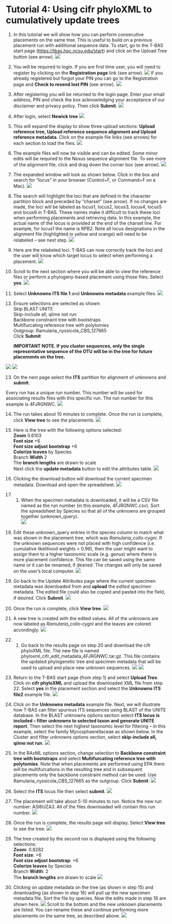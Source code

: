# Tutorial 4: Using cifr phyloXML to cumulatively update trees

1. In this tutorial we will show how you can perform consecutive placements on the same tree. This is useful to build on a previous placement run with additional sequence data. To start, go to the T-BAS start page (https://tbas.hpc.ncsu.edu/start) and click on the Upload Tree button (see arrow).
![](images/tbas-tutorial4/Tutorial4.1.png)

2. You will be required to login. If you are first time user, you will need to register by clicking on the **Registration page** link (see arrow).
![](images/tbas-tutorial4/Tutorial4.2.1.png)
If you already registered but forgot your PIN you can go to the Registration page and **Check to resend lost PIN** (see arrow).
![](images/tbas-tutorial4/Tutorial4.2.2.png)

3. After registering you will be returned to the login page. Enter your email address, PIN and check the box acknowledging your acceptance of our disclaimer and privacy policy. Then click **Submit**.
![](images/tbas-tutorial4/Tutorial4.3.png)

4. After login, select **Newick tree**
![](images/tbas-tutorial4/Tutorial4.4.png)

5.  This will expand the display to show three upload sections: **Upload reference tree, Upload reference sequence alignment and Upload reference metadata**.  Click on the example file links (see arrows) for each section to load the files.
![](images/tbas-tutorial4/Tutorial4.5.png)

6. The example files will now be visible and can be edited. Some minor edits will be required to the Nexus sequence alignment file. To see more of the alignment file, click and drag down the corner box (see arrow).
![](images/tbas-tutorial4/Tutorial4.6.png)

7. The expanded window will look as shown below.  Click in the box and search for “locus” in your browser (Control+F, or Command+F on a Mac).
![](images/tbas-tutorial4/Tutorial4.7.png)

8. The search will highlight the loci that are defined in the character partition block and preceded by “charset” (see arrow). If no changes are made, the loci will be labeled as locus1, locus2, locus3, locus4, locus5 and locus6 in T-BAS. These names make it difficult to track these loci when performing placements and retrieving data. In this example, the actual name of the locus is provided at the end of the charset line. For example, for locus1 the name is RPB2. Note all locus designations in the alignment file (highlighted in yellow and orange) will need to be relabeled – see next step.
![](images/tbas-tutorial4/Tutorial4.8.png)

9. Here are the relabeled loci. T-BAS can now correctly track the loci and the user will know which target locus to select when performing a placement.
![](images/tbas-tutorial4/Tutorial4.9.png)

10.  Scroll to the next section where you will be able to view the reference files or perform a phylogeny-based placement using those files. Select **yes**.
![](images/tbas-tutorial4/Tutorial4.10.png)

11. Select **Unknowns ITS file 1** and **Unknowns metadata** example files.
![](images/tbas-tutorial4/Tutorial4.11.png)

12. Ensure selections are selected as shown:  
    Skip BLAST UNITE  
    Skip-include all, qiime not run  
    Backbone constraint tree with bootstraps  
    Multifurcating reference tree with polytomies  
    Outgroup: Ramularia_nyssicola_CBS_127665  
    Click **Submit**  
    
    **IMPORTANT NOTE. If you cluster sequences, only the single representative sequence of the OTU will be in the tree for future             placements on the tree.**

![](images/tbas-tutorial4/Tutorial4.12.1.png)
![](images/tbas-tutorial4/Tutorial4.12.2.png)

13. On the next page select the **ITS** partition for alignment of unknowns and **submit**.  

Every run has a unique run number. This number will be used for associating results files with this specific run. The run number for this example is 4FJRGNWC.
![](images/tbas-tutorial4/Tutorial4.13.png)

14. The run takes about 10 minutes to complete. Once the run is complete, click **View tree** to see the placements.
![](images/tbas-tutorial4/Tutorial4.14.png)

15. Here is the tree with the following options selected:  
    **Zoom** 0.6103  
    **Font size** +6  
    **Font size adjust bootstrap** +6  
    **Colorize leaves** by Species  
    Branch **Width** 2   
    The **branch lengths** are drawn to scale  
    Next click the **update metadata** button to edit the attributes table.
![](images/tbas-tutorial4/Tutorial4.15.png)

16. Clicking the download button will download the current specimen metadata. Download and open the spreadsheet.
![](images/tbas-tutorial4/Tutorial4.16.png)

17. 1)	When the specimen metadata is downloaded, it will be a CSV file named as the run number (in this example, 4FJRGNWC.csv). Sort the spreadsheet by Species so that all of the unknowns are grouped together (unknown_query).  
![](images/tbas-tutorial4/Tutorial4.17.png)

18.  Edit these unknown_query entries in the species column to match what was shown in the placement tree, which was *Ramularia_collo-cygni*.  If the unknown sequences were not placed with high confidence (i.e. cumulative likelihood weights > 0.96), then the user might want to assign them to a higher taxonomic scale (e.g. genus) where there is more placement confidence. This file can be saved using the same name or it can be renamed, if desired. The changes will only be saved on the user’s local computer.
![](images/tbas-tutorial4/Tutorial4.18.png)

19. Go back to the Update Attributes page where the current specimen metadata was downloaded from and **upload** the _edited_ specimen metadata. The edited file could also be copied and pasted into the field, if desired. Click **Submit**.
![](images/tbas-tutorial4/Tutorial4.19.png)

20. Once the run is complete, click **View tree**.
![](images/tbas-tutorial4/Tutorial4.20.png)

21. A new tree is created with the edited values. All of the unknowns are now labeled as *Ramularia_collo-cygni* and the leaves are colored accordingly.
![](images/tbas-tutorial4/Tutorial4.21.png) 

22. 1)	Go back to the results page on step 20 and download the cifr phyloXML file. 
The new file is named phyloxml_cifr_edit_metadata_4FJRGNWC.tar.gz. This file contains the updated phylogenetic tree and specimen metadata that will be used to upload and place new unknown sequences.
![](images/tbas-tutorial4/Tutorial4.22.1.png)
![](images/tbas-tutorial4/Tutorial4.22.2.png)

23. Return to the T-BAS start page (from step 1) and select **Upload Tree**. Click on **cifr phyloXML** and upload the downloaded XML file from step 22. Select **yes** in the placement section and select the **Unknowns ITS file2** example file.
![](images/tbas-tutorial4/Tutorial4.23.png)

24. Click on the **Unknowns metadata** example file. Next, we will illustrate how T-BAS can filter spurious ITS sequences using BLAST of the UNITE database. In the BLAST unknowns options section select **ITS locus is included – filter unknowns to selected taxon and generate UNITE report**. Then select the next highest taxonomic level for filtering – in this example, select the family Mycosphaerellaceae as shown below. In the Cluster and filter unknowns options section, select **skip-include all, qiime not run**.
![](images/tbas-tutorial4/Tutorial4.24.png)

25. In the RAxML options section, change selection to **Backbone constraint tree with bootstraps** and select **Multifurcating reference tree with polytomies**. Note that when placements are performed using EPA there will be multifurcations in the resulting tree and in subsequent placements only the backbone constraint method can be used.  Use Ramularia_nyssicola_CBS_127665 as the outgroup. Click **Submit**.
![](images/tbas-tutorial4/Tutorial4.25.png)

26. Select the **ITS** locus file then select **submit**.
![](images/tbas-tutorial4/Tutorial4.26.png)

27. The placement will take about 5-10 minutes to run. Notice the new run number: ASI6UZA3. All of the files downloaded will contain this run number.
![](images/tbas-tutorial4/Tutorial4.27.png)

28. Once the run is complete, the results page will display. Select **View tree** to see the tree.
![](images/tbas-tutorial4/Tutorial4.28combined.png)

29. The tree created by the second run is displayed using the following selections:  
    **Zoom**: 0.8282  
    **Font size**: +6  
    **Font size adjust bootstrap**: +6  
    **Colorize leaves** by Species  
    Branch **Width**: 2  
    The **branch lengths** are drawn to scale
![](images/tbas-tutorial4/Tutorial4.29.png)

30. Clicking on update metadata on the tree (as shown in step 15) and downloading (as shown in step 16) will pull up the new specimen metadata file. Sort the file by species. Now the edits made in step 18 are shown here. 
![](images/tbas-tutorial4/Tutorial4.30.1.png)
Scroll to the bottom and the new unknown placements are listed. You can rename these and continue performing more placements on the same tree, as described above.
![](images/tbas-tutorial4/Tutorial4.30.2.png)
